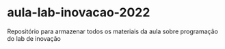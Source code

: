 # aula-lab-inovacao-2022
Repositório para armazenar todos os materiais da aula sobre programação do lab de inovação
